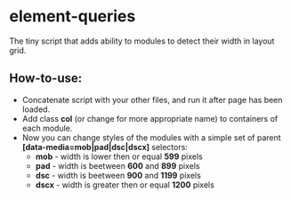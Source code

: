 # element-queries
The tiny script that adds ability to modules to detect their width in layout grid.

## How-to-use:

* Concatenate script with your other files, and run it after page has been loaded.
* Add class **col** (or change for more appropriate name) to containers of each module.
* Now you can change styles of the modules with a simple set of parent **[data-media=mob|pad|dsc|dscx]** selectors:
  * **mob** - width is lower then or equal **599** pixels
  * **pad** - width is beetween **600** and **899** pixels
  * **dsc** - width is beetween **900** and **1199** pixels
  * **dscx** - width is greater then or equal **1200** pixels
